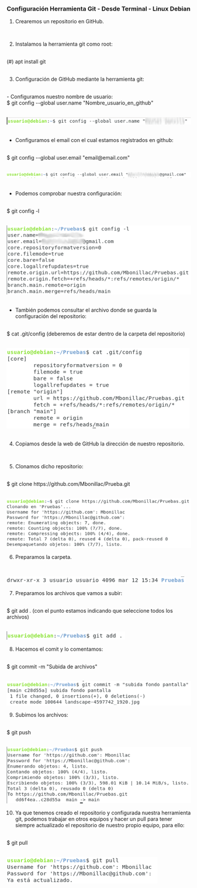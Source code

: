 ### Configuración Herramienta Git - Desde Terminal - Linux Debian

1. Crearemos un repositorio en GitHub.
<br>

2. Instalamos la herramienta git como root:
<br>
(#) apt install git
<br>

<br>

3. Configuración de GitHub mediante la herramienta git:
<br>
- Configuramos nuestro nombre de usuario:
<br>
$ git config --global user.name "Nombre_usuario_en_github"
<br>
<br>

![usuario](https://github.com/Mbonillac/scripts-linux/blob/main/Conf_Herramienta_Git/1-configurar_usuario-.png?raw=true)
<br>
<br>
- Configuramos el email con el cual estamos registrados en github:
<br>
$ git config --global user.email "email@email.com"
<br>
<br>

![email](https://github.com/Mbonillac/scripts-linux/blob/main/Conf_Herramienta_Git/2-configurar_email-.png?raw=true)
<br>
<br>
- Podemos comprobar nuestra configuración:
<br>
$ git config -l
<br>
<br>

![config_git](https://github.com/Mbonillac/scripts-linux/blob/main/Conf_Herramienta_Git/archivo_config_git.png?raw=true)
<br>
<br>
- También podemos consultar el archivo donde se guarda la configuración del repositorio:
<br>
$ cat .git/config (deberemos de estar dentro de la carpeta del repositorio)
<br>
<br>

![config_repositorio](https://github.com/Mbonillac/scripts-linux/blob/main/Conf_Herramienta_Git/archivo_config_repositorio.png?raw=true)
<br>
<br>

4. Copiamos desde la web de GitHub la dirección de nuestro repositorio.
<br>

5. Clonamos dicho repositorio:
<br>
$ git  clone https://github.com/Mbonillac/Prueba.git
<br>
<br>

![clonado](https://github.com/Mbonillac/scripts-linux/blob/main/Conf_Herramienta_Git/3-clonado_repositorio-.png?raw=true)
<br>

6. Preparamos la carpeta.
<br>

![carpeta](https://github.com/Mbonillac/scripts-linux/blob/main/Conf_Herramienta_Git/4-carpeta_archivo-.png?raw=true)

7. Preparamos los archivos que vamos a subir:
<br>
$ git add . (con el punto estamos indicando que seleccione todos los archivos)
<br>
<br>

![preparado_archivos](https://github.com/Mbonillac/scripts-linux/blob/main/Conf_Herramienta_Git/6-Preparado_archivos-.png?raw=true)
<br>

8. Hacemos el comit y lo comentamos:
<br>
$ git commit -m "Subida de archivos"
<br>
<br>

![comit](https://github.com/Mbonillac/scripts-linux/blob/main/Conf_Herramienta_Git/7-commit-.png?raw=true)
<br>

9. Subimos los archivos:
<br>
$ git push
<br>
<br>

![push](https://github.com/Mbonillac/scripts-linux/blob/main/Conf_Herramienta_Git/8-push-.png?raw=true)
<br>

10. Ya que tenemos creado el repositorio y configurada nuestra herramienta git, podemos trabajar en otros equipos y hacer un pull para tener siempre actualizado el repositorio de nuestro propio equipo, para ello:
<br>
$ git pull
<br>
<br>

![pull](https://github.com/Mbonillac/scripts-linux/blob/main/Conf_Herramienta_Git/9-pull-.png?raw=true)
